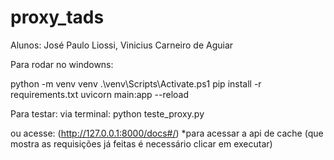 # proxy_tads
Alunos: José Paulo Liossi, Vinicius Carneiro de Aguiar

Para rodar no windowns:

python -m venv venv
.\venv\Scripts\Activate.ps1
pip install -r requirements.txt
uvicorn main:app --reload

Para testar:
via terminal:
python teste_proxy.py

ou acesse: 
(http://127.0.0.1:8000/docs#/) 
*para acessar a api de cache (que mostra as requisições já feitas é necessário clicar em executar)